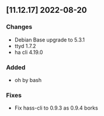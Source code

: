 ## [11.12.17] 2022-08-20

### Changes
 - Debian Base upgrade to 5.3.1
 - ttyd 1.7.2
 - ha cli 4.19.0

### Added
 - oh by bash

### Fixes
 - Fix hass-cli to 0.9.3 as 0.9.4 borks
